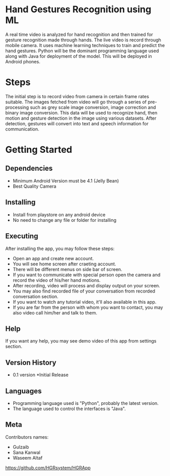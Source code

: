 #  Hand Gestures Recognition using ML

A real time video is analyzed for hand recognition and then trained for gesture recognition made through hands. The live video is record through mobile camera. It uses machine learning techniques to train and predict the hand gestures. Python will be the dominant programming language used along with Java for deployment of the model. This will be deployed in Android phones.

# Steps
The initial step is to record video from camera in certain frame rates suitable. The images fetched from video will go through a series of pre-processing such as grey scale image conversion, image correction and binary image conversion. This data will be used to recognize hand, then motion and gesture detection in the image using various datasets. After detection, gestures will convert into text and speech information for communication. 


# Getting Started 

## Dependencies 
   * Minimum Android Version must be  4.1 (Jelly Bean) 
   * Best Quality Camera

## Installing 
   * Install from playstore on any android device
   * No need to change any file or folder for installing

## Executing
After installing the app, you may follow these steps:
   * Open an app and create new account.
   * You will see home screen after craeting account.
   * There will be different menus on side bar of screen.
   * If you want to communicate with special person open the camera and record the video of his/her hand motions.
   * After recording, video will process and display output on your screen.
   * You may also find recorded file of your conversation from recorded conversation section.
   * If you want to watch any tutorial video, it'll also available in this app.
   * If you are far from the person with whom you want to contact, you may also video call him/her and talk to them.

## Help
If you want any help, you may see demo video of this app from settings section.

## Version History
   * 0.1 version 
       *Initial Release
       
## Languages 
   * Programming language used is "Python", probably the latest version.
   * The language used to control the interfaces is "Java".

## Meta
Contributors names:
   * Gulzaib 
   * Sana Kanwal 
   * Waseem Altaf 

https://github.com/HGRsystem/HGRApp



    
